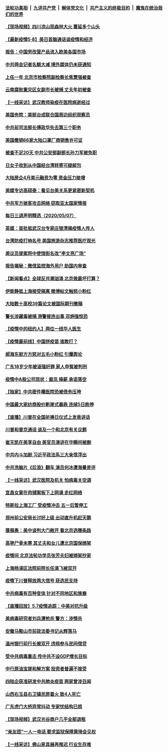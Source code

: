 

####  [法轮功真相](../../../../basic/blob/master/README.md?t=05081801) &nbsp;|&nbsp; [九评共产党](../../../../9ping.md/blob/master/README.md?t=05081801) &nbsp;|&nbsp; [解体党文化](../../../../jtdwh.md/blob/master/README.md?t=05081801)  &nbsp;|&nbsp; [共产主义的终极目的](../../../../gczydzjmd.md/blob/master/README.md?t=05081801) &nbsp;|&nbsp; [魔鬼在统治我们的世界](../../../../mgztzwmdsj.md/blob/master/README.md?t=05081801) 

#### [【现场视频】四川凉山现森林大火 蔓延多个山头](../pages/nsc413/n12092719.md?t=05081801) 

#### [【最新疫情5·8】美日首脑通话谈疫情和经济](../pages/nsc413/n12088365.md?t=05081801) 

#### [报告：中国劳改营产品流入欧美各国市场](../pages/nsc413/n12092437.md?t=05081801) 

#### [中共两会记者名额大减 境外媒体仍未获通知](../pages/nsc413/n12092751.md?t=05081801) 


#### [上任一年 北京市检察院副检察长焦慧强被查](../pages/nsc413/n12092227.md?t=05081801) 

#### [云南腐败重灾区女副市长被捕 丈夫年初被查](../pages/nsc413/n12092583.md?t=05081801) 

#### [【一线采访】武汉教师染疫在医院病逝经过](../pages/nsc413/n12092074.md?t=05081801) 

#### [美国务院：美挺台成联合国周边组织观察员](../pages/nsc413/n12092024.md?t=05081801) 

#### [中共前司法部长傅政华失去第三个职务](../pages/nsc413/n12092104.md?t=05081801) 

#### [美国撤销66家大陆口罩厂商销售许可证](../pages/nsc413/n12092054.md?t=05081801) 

#### [被查不足20天 中共公安部副部长孙力军被免职](../pages/nsc413/n12091971.md?t=05081801) 

#### [日女子收到从中国经台湾转寄可疑邮包](../pages/nsc413/n12091966.md?t=05081801) 

#### [大陆房企4月美元融资为零 资金压力陡增](../pages/nsc413/n12091703.md?t=05081801) 

#### [美媒专访高硕泰：看见台美关系更紧密新契机](../pages/nsc413/n12091897.md?t=05081801) 

#### [中共军方骇客攻击网络 窃取亚太国家情报](../pages/nsc413/n12091781.md?t=05081801) 

#### [每日三退声明精选（2020/05/07）](../pages/nsc413/n12091936.md?t=05081801) 

#### [英媒：首批抵武汉台专家庄银清揭疫情人传人](../pages/nsc413/n12091809.md?t=05081801) 

#### [台湾防疫打响名号 美国旅游杂志推荐医疗观光](../pages/nsc413/n12091865.md?t=05081801) 

#### [美议员提案将中使馆街名改“李文亮广场”](../pages/nsc413/n12091710.md?t=05081801) 

#### [报告揭秘：微信监控海外用户 助国内审查](../pages/nsc413/n12091199.md?t=05081801) 

#### [【新闻看点】全球反共潮汹涌 北京做最坏打算？](../pages/nsc413/n12091113.md?t=05081801) 

#### [伊能静抵上海接受隔离 微博帖文触怒小粉红](../pages/nsc413/n12091172.md?t=05081801) 

#### [大陆数十高校39篇论文被国际期刊撤稿](../pages/nsc413/n12091414.md?t=05081801) 

#### [警长涉藏毒被捕 港警接连出事 邓炳强惊恐](../pages/nsc413/n12091598.md?t=05081801) 

#### [【疫情中的纽约人】两位一线华人医生](../pages/nsc413/n12091532.md?t=05081801) 

#### [【疫情最前线】中国拼疫苗 谁敢打？](../pages/nsc413/n12091403.md?t=05081801) 

#### [郝海东挺方方怒对五毛小粉红 引爆舆论](../pages/nsc413/n12091281.md?t=05081801) 

#### [广东18岁少年被诬强奸罪 家人申冤被判刑](../pages/nsc413/n12091255.md?t=05081801) 

#### [疫情中A股公司现状：裁员 降薪 承诺落空](../pages/nsc413/n12091205.md?t=05081801) 

#### [【独家】中共密件曝医院恐被债务压垮](../pages/nsc413/n12088232.md?t=05081801) 

#### [中国最大家纺商股价断崖式暴跌 连续5日跌停](../pages/nsc413/n12091269.md?t=05081801) 

#### [【直播】川普在全国祈祷日仪式上发表讲话](../pages/nsc413/n12091171.md?t=05081801) 

#### [川普和普京通话 谈及一个和北京有关议题](../pages/nsc413/n12091002.md?t=05081801) 

#### [崔天凯在美享自由 美官员演讲在华瞬间被删](../pages/nsc413/n12091125.md?t=05081801) 

#### [中共内斗加剧 习近平政法系三大亲信浮出](../pages/nsc413/n12090750.md?t=05081801) 

#### [中共洗脑片《后浪》翻车 演员何冰遭海量差评](../pages/nsc413/n12090922.md?t=05081801) 

#### [【一线采访】武汉医院及机关 怕病毒关空调](../pages/nsc413/n12091031.md?t=05081801) 

#### [宜昌女童在肉铺案板下上网课 走红网络](../pages/nsc413/n12091013.md?t=05081801) 

#### [特斯拉上海工厂 受疫情冲击 五一后暂停工](../pages/nsc413/n12090821.md?t=05081801) 

#### [郑州前公安局长讨好上级 出动直升机赶天鹅](../pages/nsc413/n12090429.md?t=05081801) 

#### [蓬佩奥：美中谈判大门敞开 看北京选哪条路](../pages/nsc413/n12090857.md?t=05081801) 

#### [高艳尸骨未寒 其丈夫和女儿遭北京国保绑架](../pages/nsc413/n12089998.md?t=05081801) 

#### [疫情间 北京法轮功学员张芳夫妇被绑架抄家](../pages/nsc413/n12088006.md?t=05081801) 

#### [上海杨浦区法院前院长任涌飞被双开](../pages/nsc413/n12090131.md?t=05081801) 

#### [疫情下川普释放两大信号 获选民支持](../pages/nsc413/n12090430.md?t=05081801) 

#### [中共病毒有百种变体 针对不同地区和族裔](../pages/nsc413/n12090534.md?t=05081801) 

#### [【直播回放】5.7疫情追踪：中美对抗升级](../pages/nsc413/n12090116.md?t=05081801) 

#### [美病毒研究者刘兵遭枪杀 警方：涉情杀](../pages/nsc413/n12090395.md?t=05081801) 


#### [安徽马鞍山市前政法委书记从辉落马](../pages/nsc413/n12090065.md?t=05081801) 

#### [温州银行前行长被双开 违规参与民间借贷](../pages/nsc413/n12090118.md?t=05081801) 

#### [受中共病毒重击 传中共不设GDP增长目标](../pages/nsc413/n12089299.md?t=05081801) 

#### [中行原油宝提和解方案 投资者普遍不接受](../pages/nsc413/n12089757.md?t=05081801) 

#### [四陆企获准研发中共肺炎疫苗 两家曾涉丑闻](../pages/nsc413/n12089860.md?t=05081801) 

#### [山西右玉县右卫镇民房着火 致4人死亡](../pages/nsc413/n12089908.md?t=05081801) 

#### [广东虎门大桥异常抖动 专家忧结构已损](../pages/nsc413/n12089353.md?t=05081801) 

#### [【现场视频】武汉光谷商户几乎全部退租](../pages/nsc413/n12089594.md?t=05081801) 

#### [“亲友团”一人一电话 要求监狱保障黄琦会见权](../pages/nsc413/n12089700.md?t=05081801) 

#### [【一线采访】佛山家具展再推迟 行业生存难](../pages/nsc413/n12089659.md?t=05081801) 

